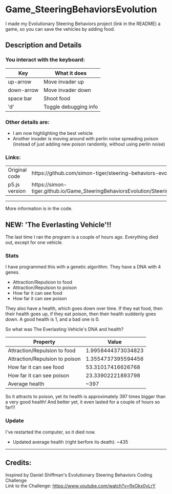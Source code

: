 # Game_SteeringBehaviorsEvolution
I made my Evolutionary Steering Behaviors project (link in the README) a game, so you can save the vehicles by adding food.

## Description and Details
### You interact with the keyboard:
<table>
  <thead>
    <tr>
      <th>Key</th>
      <th>What it does</th>
    </tr>
  </thead>
  <tbody>
    <tr>
      <td>up-arrow</td>
      <td>Move invader up</td>
    </tr>
    <tr>
      <td>down-arrow</td>
      <td>Move invader down</td>
    </tr>
    <tr>
      <td>space bar</td>
      <td>Shoot food</td>
    </tr>
    <tr>
      <td>'d'</td>
      <td>Toggle debugging info</td>
    </tr>
  </tbody>
</table>

### Other details are:
 - I am now highlighting the best vehicle
 - Another invader is moving around with perlin noise spreading poison (instead of just adding new poison randomly, without using perlin noise)
 
### Links:
<table>
  <tr>
    <td>Original code</td>
    <td>https://github.com/simon-tiger/steering-behaviors-evolution</td>
  </tr>
  <tr>
    <td>p5.js version</td>
    <td>https://simon-tiger.github.io/Game_SteeringBehaviorsEvolution/SteeringBehaviours_EvolutionGame_p5/</td>
  </tr>
</table>

<hr/>

More information is in the code.

## NEW: 'The Everlasting Vehicle'!!
The last time I ran the program is a couple of hours ago. Everything died out, except for one vehicle.

### Stats
I have programmed this with a genetic algorithm. They have a DNA with 4 genes.

- Attraction/Repulsion to food
- Attraction/Repulsion to poison
- How far it can see food
- How far it can see poison

They also have a health, which goes down over time. If they eat food, then their health goes up, if they eat poison, then their health suddenly goes down. A good health is 1, and a bad one is 0.

So what was The Everlasting Vehicle's DNA and health?

<table>
  <thead>
    <tr>
      <th>Property</th>
      <th>Value</th>
    </tr>
  </thead>
  <tbody>
    <tr>
      <td>Attraction/Repulsion to food</td>
      <td>1.9958444373034823</td>
    </tr>
    <tr>
      <td>Attraction/Repulsion to poison</td>
      <td>1.3554737395594456</td>
    </tr>
    <tr>
      <td>How far it can see food</td>
      <td>53.31017416626768</td>
    </tr>
    <tr>
      <td>How far it can see poison</td>
      <td>23.33902221893798</td>
    </tr>
    <tr>
      <td>Average health</td>
      <td>~397</td>
    </tr>
  </tbody>
</table>

So it attracts to poison, yet its health is approximately 397 times bigger than a very good health! And better yet, it even lasted for a couple of hours so far!!!

### Update
I've restarted the computer, so it died now.

- Updated average health (right berfore its death): ~435

<hr/>

## Credits:
Inspired by Daniel Shiffman's Evolutionary Steering Behaviors Coding Challenge<br/>
Link to the Challenge: https://www.youtube.com/watch?v=flxOkx0yLrY
